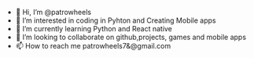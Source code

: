 - 👋 Hi, I’m @patrowheels
- 👀 I’m interested in coding in Pyhton and Creating Mobile apps
- 🌱 I’m currently learning Python and React native
- 💞️ I’m looking to collaborate on github,projects, games and mobile apps
- 📫 How to reach me patrowheels7&@gmail.com

<!---
patrowheels/patrowheels is a ✨ special ✨ repository because its `README.md` (this file) appears on your GitHub profile.
You can click the Preview link to take a look at your changes.
--->
